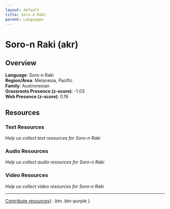 ```yaml
---
layout: default
title: Soro-n Raki
parent: Languages
---
```


# Soro-n Raki (akr)

## Overview

**Language**: Soro-n Raki  
**Region/Area**: Melanesia, Pacific  
**Family**: Austronesian  
**Grassroots Presence (z-score)**: -1.03  
**Web Presence (z-score)**: 0.19  

## Resources

### Text Resources
*Help us collect text resources for Soro-n Raki*

### Audio Resources
*Help us collect audio resources for Soro-n Raki*

### Video Resources
*Help us collect video resources for Soro-n Raki*

---

[Contribute resources](https://forms.office.com/e/1SfLJx3u1r){: .btn .btn-purple }
